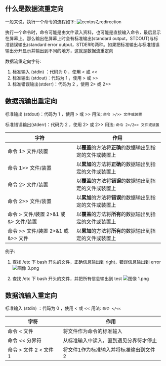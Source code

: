 ## 什么是数据流重定向
一般来说，执行一个命令的流程如下:
![centos7_redirection](https://linux.vbird.org/linux_basic/centos7/0320bash//centos7_redirection.jpg)

执行一个命令时，命令可能是由文件读入资料，也可能是直接输入命令，最后显示在屏幕上。那么输出在屏幕上时会有标准输出(standard output，STDOUT)与标准错误输出(standard error output，STDERR)两种。如果把标准输出与标准错误输出分开显示并输出到不同的地方，这就是数据流重定向

数据流重定向字符:
1. 标准输入 (stdin) ：代码为 0 ，使用 < 或 <<
2. 标准输出 (stdout)：代码为 1 ，使用 > 或 >>
3. 标准错误输出(stderr)：代码为 2 ，使用 2> 或 2>>

## 数据流输出重定向
标准输出 (stdout)：代码为 1 ，使用 > 或 >>
用法: `命令 >/>> 文件或装置`

标准错误输出(stderr)：代码为 2 ，使用 2> 或 2>>
用法: `命令 2>/2>> 文件或装置`

|字符|作用|
|-|-|
|命令 1> 文件/装置|以**覆盖**的方法将**正确**的数据输出到指定的文件或装置上|
|命令 1>> 文件/装置|以**累加**的方法将**正确**的数据输出到指定的文件或装置上|
|命令 2> 文件/装置|以**覆盖**的方法将**错误**的数据输出到指定的文件或装置上|
|命令 2>> 文件/装置|以**累加**的方法将**错误**的数据输出到指定的文件或装置上
|命令 > 文件/装置 2>&1 或 &> 文件/装置|以**覆盖**的方法将**所有**的数据输出到指定的文件或装置上|
|命令 >> 文件/装置 2>&1 或 &>> 文件|以**累加**的方法将**所有**的数据输出到指定的文件或装置上|

例子:
1. 查找 /etc 下 bash 开头的文件，正确信息输出到 right，错误信息输出到 error
![图像 3.png](https://i.loli.net/2020/12/20/aJbL6fdIkOXVHxw.png)

2. 查找 /etc 下 bash 开头的文件，并把所有信息输出到 test
![图像 1.png](https://i.loli.net/2020/12/26/cku7rEwXpMfPtOZ.png)

## 数据流输入重定向
标准输入 (stdin) ：代码为 0 ，使用 < 或 <<
用法: `命令 </<<`

|字符|作用|
|-|-|
|命令 < 文件|将文件作为命令的标准输入|
|命令 << 分界符|从标准输入中读入，直到遇见分界符才停止|
|命令 > 文件 2 < 文件 1 |将文件1作为标准输入并将标准输出到文件2|
